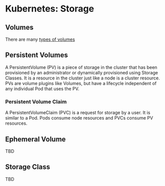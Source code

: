 # Kubernetes: Storage

## Volumes

There are many [types of volumes]

## Persistent Volumes

A PersistentVolume (PV) is a piece of storage in the cluster that has been provisioned by an administrator or dynamically provisioned using Storage Classes. It is a resource in the cluster just like a node is a cluster resource. PVs are volume plugins like Volumes, but have a lifecycle independent of any individual Pod that uses the PV.

### Persistent Volume Claim

A PersistentVolumeClaim (PVC) is a request for storage by a user. It is similar to a Pod. Pods consume node resources and PVCs consume PV resources.

## Ephemeral Volume

TBD

## Storage Class

TBD

[types of volumes]: https://kubernetes.io/docs/concepts/storage/volumes/#volume-types
